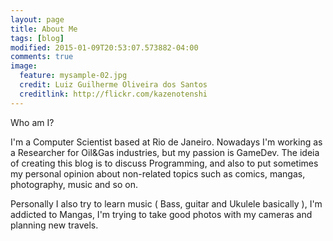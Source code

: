 ```yaml
---
layout: page
title: About Me
tags: [blog]
modified: 2015-01-09T20:53:07.573882-04:00
comments: true
image:
  feature: mysample-02.jpg
  credit: Luiz Guilherme Oliveira dos Santos
  creditlink: http://flickr.com/kazenotenshi
---
```


Who am I?

I'm a Computer Scientist based at Rio de Janeiro. Nowadays I'm working as a Researcher for Oil&Gas industries, but my passion is GameDev. The ideia of creating this blog is to discuss Programming, and also to put sometimes my personal opinion about non-related topics such as comics, mangas, photography, music and so on.

Personally I also try to learn music ( Bass, guitar and Ukulele basically ), I'm addicted to Mangas, I'm trying to take good photos with my cameras and planning new travels.